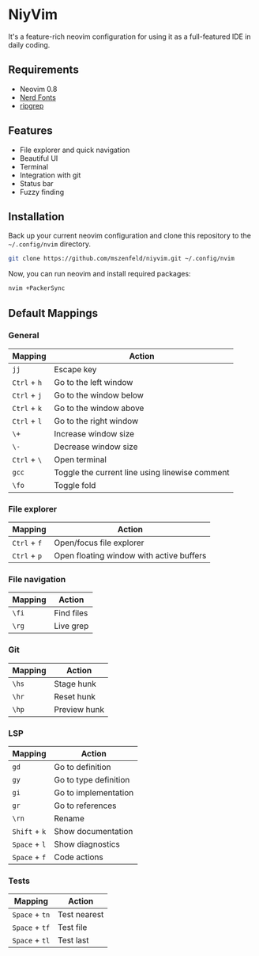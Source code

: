 # NiyVim

It's a feature-rich neovim configuration for using it as a full-featured IDE in daily coding.

## Requirements

- Neovim 0.8
- [Nerd Fonts](https://www.nerdfonts.com/font-downloads)
- [ripgrep](https://github.com/BurntSushi/ripgrep)

## Features

- File explorer and quick navigation
- Beautiful UI
- Terminal
- Integration with git
- Status bar
- Fuzzy finding

## Installation

Back up your current neovim configuration and clone this repository to the `~/.config/nvim` directory.

```sh
git clone https://github.com/mszenfeld/niyvim.git ~/.config/nvim
```

Now, you can run neovim and install required packages:

```sh
nvim +PackerSync
```

## Default Mappings

### General

Mapping | Action
--- | ---
`jj` | Escape key
`Ctrl` + `h` | Go to the left window
`Ctrl` + `j` | Go to the window below
`Ctrl` + `k` | Go to the window above
`Ctrl` + `l` | Go to the right window
`\+` | Increase window size
`\-` | Decrease window size
`Ctrl` + `\` | Open terminal 
`gcc` | Toggle the current line using linewise comment 
`\fo` | Toggle fold

### File explorer

Mapping | Action
--- | ---
`Ctrl` + `f` | Open/focus file explorer
`Ctrl` + `p` | Open floating window with active buffers

### File navigation

Mapping | Action
--- | ---
`\fi` | Find files
`\rg` | Live grep

### Git 

Mapping | Action
--- | ---
`\hs` | Stage hunk
`\hr` | Reset hunk
`\hp` | Preview hunk

### LSP

Mapping | Action
--- | ---
`gd` | Go to definition
`gy` | Go to type definition
`gi` | Go to implementation
`gr` | Go to references
`\rn` | Rename
`Shift` + `k` | Show documentation
`Space` + `l` | Show diagnostics
`Space` + `f` | Code actions 

### Tests

Mapping | Action
--- | ---
`Space` + `tn` | Test nearest
`Space` + `tf` | Test file
`Space` + `tl` | Test last
